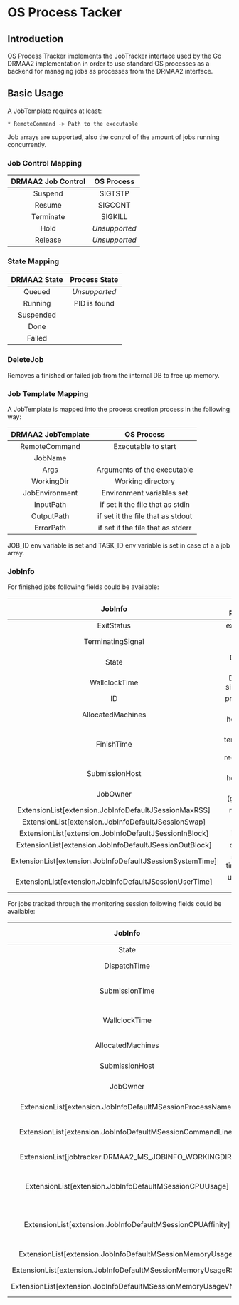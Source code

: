 # OS Process Tacker

## Introduction

OS Process Tracker implements the JobTracker interface used by the Go DRMAA2 implementation
in order to use standard OS processes as a backend for managing jobs as processes from the
DRMAA2 interface.

## Basic Usage

A JobTemplate requires at least:

    * RemoteCommand -> Path to the executable 

Job arrays are supported, also the control of the amount of jobs running concurrently.

### Job Control Mapping

| DRMAA2 Job Control | OS Process      |
| :-----------------:|:---------------:|
| Suspend            |  SIGTSTP        |
| Resume             |  SIGCONT        |
| Terminate          |  SIGKILL        |
| Hold               | *Unsupported*   |
| Release            | *Unsupported*   |

### State Mapping

| DRMAA2 State   | Process State       |
|:--------------:|:-------------------:|
| Queued         | *Unsupported*       |
| Running        | PID is found        |
| Suspended      |                     |
| Done           |                     |
| Failed         |                     |

### DeleteJob

Removes a finished or failed job from the internal DB to free up memory.

### Job Template Mapping

A JobTemplate is mapped into the process creation process in the following way:

| DRMAA2 JobTemplate   | OS Process                  |
| :-------------------:|:---------------------------:|
| RemoteCommand        | Executable to start         |
| JobName              |                             |
| Args                 | Arguments of the executable |
| WorkingDir           | Working directory           |
| JobEnvironment       | Environment variables set   |
| InputPath            | if set it the file that as stdin |
| OutputPath           | if set it the file that as stdout |
| ErrorPath            | if set it the file that as stderr |

JOB_ID env variable is set and TASK_ID env variable is set in case of a a job array.

### JobInfo

For finished jobs following fields could be available:

| JobInfo              | OS Process                  |
| :-------------------:|:---------------------------:|
| ExitStatus           | exit status                 |
| TerminatingSignal    | signal name                 |
| State                | Done or Failed              |
| WallclockTime        | Duration since start        |
| ID                   | process ID                  |
| AllocatedMachines    | local hostname              |
| FinishTime           | time termination is recognized |
| SubmissionHost       | local hostname              |
| JobOwner             | user ID (getuid())          |
| ExtensionList[extension.JobInfoDefaultJSessionMaxRSS]     | maxRSS |
| ExtensionList[extension.JobInfoDefaultJSessionSwap]       | nswap |
| ExtensionList[extension.JobInfoDefaultJSessionInBlock]    | inblock |
| ExtensionList[extension.JobInfoDefaultJSessionOutBlock]   | oublock |
| ExtensionList[extension.JobInfoDefaultJSessionSystemTime] | system time in ms |
| ExtensionList[extension.JobInfoDefaultJSessionUserTime]   | user time in ms |

For jobs tracked through the monitoring session following fields could be available:

| JobInfo              | OS Process                  |
| :-------------------:|:---------------------------:|
| State                | Running                     |
| DispatchTime         | Start time of process       |
| SubmissionTime       | Same as dispatch time       |
| WallclockTime        | now - dispatch time         |
| AllocatedMachines    | local hostname              |
| SubmissionHost       | local hostname              |
| JobOwner             | user ID (getuid())          |
| ExtensionList[extension.JobInfoDefaultMSessionProcessName] | process name |
| ExtensionList[extension.JobInfoDefaultMSessionCommandLine] | command line command |
| ExtensionList[jobtracker.DRMAA2_MS_JOBINFO_WORKINGDIR]     | working directory |
| ExtensionList[extension.JobInfoDefaultMSessionCPUUsage]   | how many percent of CPU time is used |
| ExtensionList[extension.JobInfoDefaultMSessionCPUAffinity] | CPU affinity list (space separated) |
| ExtensionList[extension.JobInfoDefaultMSessionMemoryUsage]   | memory usage info |
| ExtensionList[extension.JobInfoDefaultMSessionMemoryUsageRSS]   | RSS usage |
| ExtensionList[extension.JobInfoDefaultMSessionMemoryUsageVMS]   | VMS usage |
